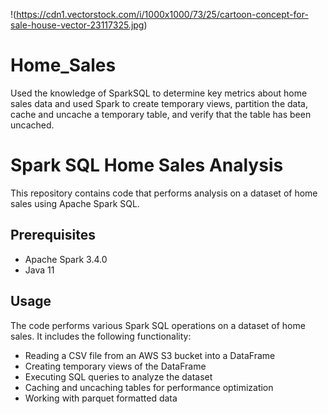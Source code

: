 !(https://cdn1.vectorstock.com/i/1000x1000/73/25/cartoon-concept-for-sale-house-vector-23117325.jpg)

# Home_Sales
Used the knowledge of SparkSQL to determine key metrics about home sales data and used Spark to create temporary views, partition the data, cache and uncache a temporary table, and verify that the table has been uncached.

# Spark SQL Home Sales Analysis

This repository contains code that performs analysis on a dataset of home sales using Apache Spark SQL.

## Prerequisites

- Apache Spark 3.4.0
- Java 11

## Usage

The code performs various Spark SQL operations on a dataset of home sales. It includes the following functionality:

- Reading a CSV file from an AWS S3 bucket into a DataFrame
- Creating temporary views of the DataFrame
- Executing SQL queries to analyze the dataset
- Caching and uncaching tables for performance optimization
- Working with parquet formatted data


